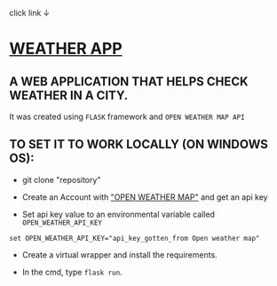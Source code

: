 
click link ↓      
# [WEATHER APP](https://check-weatherapp.herokuapp.com/)

## A WEB APPLICATION THAT HELPS CHECK WEATHER IN A CITY.
    
It was created using ``FLASK`` framework and ``OPEN WEATHER MAP API``


## TO SET IT TO WORK LOCALLY (ON WINDOWS OS):

- git clone "repository"

- Create an Account with ["OPEN WEATHER MAP"](https://openweathermap.org) and get an api key

- Set api key value to an environmental variable called ``OPEN_WEATHER_API_KEY``
```shell script
set OPEN_WEATHER_API_KEY="api_key_gotten_from Open weather map"
```

- Create a virtual wrapper and install the requirements.

- In the cmd, type ``flask run``.